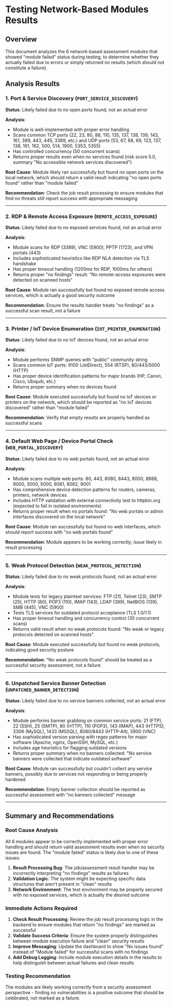 # Testing Network-Based Modules Results

## Overview

This document analyzes the 6 network-based assessment modules that showed "module failed" status during testing, to determine whether they actually failed due to errors or simply returned no results (which should not constitute a failure).

## Analysis Results

### 1. Port & Service Discovery (`PORT_SERVICE_DISCOVERY`)

**Status**: Likely failed due to no open ports found, not an actual error

**Analysis**:
- Module is well-implemented with proper error handling
- Scans common TCP ports (22, 23, 80, 88, 110, 135, 137, 138, 139, 143, 161, 389, 443, 445, 3389, etc.) and UDP ports (53, 67, 68, 69, 123, 137, 138, 161, 162, 500, 514, 1900, 5353, 5355)
- Has controlled concurrency (50 concurrent scans)
- Returns proper results even when no services found (risk score 5.0, summary "No accessible network services discovered")

**Root Cause**: Module likely ran successfully but found no open ports on the local network, which should return a valid result indicating "no open ports found" rather than "module failed"

**Recommendation**: Check the job result processing to ensure modules that find no threats still report success with appropriate messaging

---

### 2. RDP & Remote Access Exposure (`REMOTE_ACCESS_EXPOSURE`)

**Status**: Likely failed due to no exposed services found, not an actual error

**Analysis**:
- Module scans for RDP (3389), VNC (5900), PPTP (1723), and VPN portals (443)
- Includes sophisticated heuristics like RDP NLA detection via TLS handshake
- Has proper timeout handling (1200ms for RDP, 1000ms for others)
- Returns proper "no findings" result: "No remote-access exposures were detected on scanned hosts"

**Root Cause**: Module ran successfully but found no exposed remote access services, which is actually a good security outcome

**Recommendation**: Ensure the results handler treats "no findings" as a successful scan result, not a failure

---

### 3. Printer / IoT Device Enumeration (`IOT_PRINTER_ENUMERATION`)

**Status**: Likely failed due to no IoT devices found, not an actual error

**Analysis**:
- Module performs SNMP queries with "public" community string
- Scans common IoT ports: 9100 (JetDirect), 554 (RTSP), 80/443/5000 (HTTP)
- Has proper device identification patterns for major brands (HP, Canon, Cisco, Ubiquiti, etc.)
- Returns proper summary when no devices found

**Root Cause**: Module executed successfully but found no IoT devices or printers on the network, which should be reported as "no IoT devices discovered" rather than "module failed"

**Recommendation**: Verify that empty results are properly handled as successful scans

---

### 4. Default Web Page / Device Portal Check (`WEB_PORTAL_DISCOVERY`)

**Status**: Likely failed due to no web portals found, not an actual error

**Analysis**:
- Module scans multiple web ports: 80, 443, 8080, 8443, 8000, 8888, 9000, 3000, 5000, 8081, 8082, 9001
- Has comprehensive device detection patterns for routers, cameras, printers, network devices
- Includes HTTP validation with external connectivity test to httpbin.org (expected to fail in isolated environments)
- Returns proper result when no portals found: "No web portals or admin interfaces discovered on the local network"

**Root Cause**: Module ran successfully but found no web interfaces, which should report success with "no web portals found"

**Recommendation**: Module appears to be working correctly; issue likely in result processing

---

### 5. Weak Protocol Detection (`WEAK_PROTOCOL_DETECTION`)

**Status**: Likely failed due to no weak protocols found, not an actual error

**Analysis**:
- Module tests for legacy plaintext services: FTP (21), Telnet (23), SMTP (25), HTTP (80), POP3 (110), IMAP (143), LDAP (389), NetBIOS (139), SMB (445), VNC (5900)
- Tests TLS services for outdated protocol acceptance (TLS 1.0/1.1)
- Has proper timeout handling and concurrency control (30 concurrent scans)
- Returns valid result when no weak protocols found: "No weak or legacy protocols detected on scanned hosts"

**Root Cause**: Module executed successfully but found no weak protocols, indicating good security posture

**Recommendation**: "No weak protocols found" should be treated as a successful security assessment, not a failure

---

### 6. Unpatched Service Banner Detection (`UNPATCHED_BANNER_DETECTION`)

**Status**: Likely failed due to no service banners collected, not an actual error

**Analysis**:
- Module performs banner grabbing on common service ports: 21 (FTP), 22 (SSH), 25 (SMTP), 80 (HTTP), 110 (POP3), 143 (IMAP), 443 (HTTPS), 3306 (MySQL), 1433 (MSSQL), 8080/8443 (HTTP-Alt), 5900 (VNC)
- Has sophisticated version parsing with regex patterns for major software (Apache, nginx, OpenSSH, MySQL, etc.)
- Includes age heuristics for flagging outdated versions
- Returns proper summary when no banners collected: "No service banners were collected that indicate outdated software"

**Root Cause**: Module ran successfully but couldn't collect any service banners, possibly due to services not responding or being properly hardened

**Recommendation**: Empty banner collection should be reported as successful assessment with "no banners collected" message

---

## Summary and Recommendations

### Root Cause Analysis

All 6 modules appear to be correctly implemented with proper error handling and should return valid assessment results even when no security issues are found. The "module failed" status is likely due to one of these issues:

1. **Result Processing Bug**: The job/assessment result handler may be incorrectly interpreting "no findings" results as failures
2. **Validation Logic**: The system might be expecting specific data structures that aren't present in "clean" results
3. **Network Environment**: The test environment may be properly secured with no exposed services, which is actually the desired outcome

### Immediate Actions Required

1. **Check Result Processing**: Review the job result processing logic in the backend to ensure modules that return "no findings" are marked as successful
2. **Validate Success Criteria**: Ensure the system properly distinguishes between module execution failure and "clean" security results
3. **Improve Messaging**: Update the dashboard to show "No issues found" instead of "Module failed" for successful scans with no findings
4. **Add Debug Logging**: Include module execution details in the results to help distinguish between actual failures and clean results

### Testing Recommendation

The modules are likely working correctly from a security assessment perspective - finding no vulnerabilities is a positive outcome that should be celebrated, not marked as a failure.